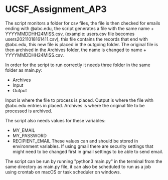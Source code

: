 # UCSF_Assignment_AP3
The script monitors a folder for csv files, the file is then checked for emails ending with @abc.edu, the script generates a file with the same name + YYYYMMDDHH24MISS.csv, (example: users.csv file becomes users20211018161411.csv), this file contains the records that end with @abc.edu, this new file is placed in the outgoing folder.
The original file is then archived in the Archives folder, the name is changed to name + YYYYMMDDHH24MISS.csv.

In order for the script to run correctly it needs three folder in the same folder as main.py:
* Archives
* Input
* Output

Input is where the file to process is placed.
Output is where the file with @abc.edu entries in placed.
Archives is where the original file to be processed is archived.

The script also needs values for these variables:
* MY_EMAIL
* MY_PASSWORD
* RECIPIENT_EMAIL
These values can and should be stored in environment variables.
If using gmail there are security settings that might need to be changed first in gmail settings to be able to send email.

The script can be run by running "python3 main.py" in the terminal from the same directory as main.py file, it can also be scheduled to run as a job using crontab on macOS or task scheduler on windows.
